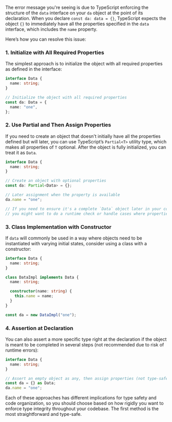 The error message you're seeing is due to TypeScript enforcing the structure of the `data` interface on your `da` object at the point of its declaration. When you declare `const da: data = {}`, TypeScript expects the object `{}` to immediately have all the properties specified in the `data` interface, which includes the `name` property.

Here’s how you can resolve this issue:

### 1. Initialize with All Required Properties

The simplest approach is to initialize the object with all required properties as defined in the interface:

```typescript
interface Data {
  name: string;
}

// Initialize the object with all required properties
const da: Data = {
  name: "one",
};
```

### 2. Use Partial and Then Assign Properties

If you need to create an object that doesn't initially have all the properties defined but will later, you can use TypeScript’s `Partial<T>` utility type, which makes all properties of `T` optional. After the object is fully initialized, you can treat it as `Data`.

```typescript
interface Data {
  name: string;
}

// Create an object with optional properties
const da: Partial<Data> = {};

// Later assignment when the property is available
da.name = "one";

// If you need to ensure it's a complete `Data` object later in your code,
// you might want to do a runtime check or handle cases where properties might still be undefined.
```

### 3. Class Implementation with Constructor

If `data` will commonly be used in a way where objects need to be instantiated with varying initial states, consider using a class with a constructor:

```typescript
interface Data {
  name: string;
}

class DataImpl implements Data {
  name: string;

  constructor(name: string) {
    this.name = name;
  }
}

const da = new DataImpl("one");
```

### 4. Assertion at Declaration

You can also assert a more specific type right at the declaration if the object is meant to be completed in several steps (not recommended due to risk of runtime errors):

```typescript
interface Data {
  name: string;
}

// Assert an empty object as any, then assign properties (not type-safe!)
const da = {} as Data;
da.name = "one";
```

Each of these approaches has different implications for type safety and code organization, so you should choose based on how rigidly you want to enforce type integrity throughout your codebase. The first method is the most straightforward and type-safe.
